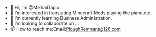 - 👋 Hi, I’m @MikhailTapio
- 👀 I’m interested in translating Minecraft Mods,playing the piano,etc.
- 🌱 I’m currently learning Business Administration.
- 💞️ I’m looking to collaborate on ...
- 📫 How to reach me:Email:PloughRemnant@126.com 

<!---
MikhailTapio/MikhailTapio is a ✨ special ✨ repository because its `README.md` (this file) appears on your GitHub profile.
You can click the Preview link to take a look at your changes.
--->
